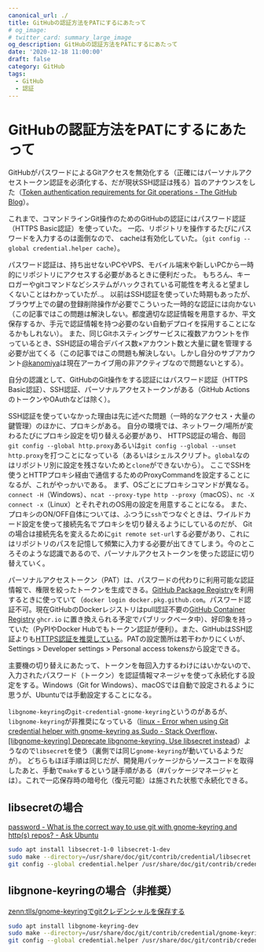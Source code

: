```yaml
---
canonical_url: ./
title: GitHubの認証方法をPATにするにあたって
# og_image:
# twitter_card: summary_large_image
og_description: GitHubの認証方法をPATにするにあたって
date: '2020-12-18 11:00:00'
draft: false
category: GitHub
tags:
  - GitHub
  - 認証
---
```

# GitHubの認証方法をPATにするにあたって

GitHubがパスワードによるGitアクセスを無効化する（正確にはパーソナルアクセストークン認証を必須化する、だが現状SSH認証は残る）旨のアナウンスをした（[Token authentication requirements for Git operations - The GitHub Blog](https://github.blog/2020-12-15-token-authentication-requirements-for-git-operations/)）。

これまで、コマンドラインGit操作のためのGitHubの認証にはパスワード認証（HTTPS Basic認証）を使っていた。
一応、リポジトリを操作するたびにパスワードを入力するのは面倒なので、
cacheは有効化していた。（`git config --global credential.helper cache`）。

パスワード認証は、持ち出せないPCやVPS、モバイル端末や新しいPCから一時的にリポジトリにアクセスする必要があるときに便利だった。
もちろん、キーロガーやgitコマンドなどシステムがハックされている可能性を考えると望ましくないことはわかっていたが..。
以前はSSH認証を使っていた時期もあったが、ブラウザ上での鍵の登録削除操作が必要でこういった一時的な認証には向かない（この記事ではこの問題は解決しない。都度適切な認証情報を用意するか、平文保存するか、手元で認証情報を持つ必要のない自動デプロイを採用することになるかもしれない）。
また、同じGitホスティングサービスに複数アカウントを作っているとき、SSH認証の場合デバイス数×アカウント数と大量に鍵を管理する必要が出てくる（この記事ではこの問題も解決しない。しかし自分のサブアカウント[@kanomiya](https://github.com/kanomiya)は現在アーカイブ用の非アクティブなので問題ないとする）。

自分の認識として、GitHubのGit操作をする認証にはパスワード認証（HTTPS Basic認証）、SSH認証、パーソナルアクセストークンがある（GitHub ActionsのトークンやOAuthなどは除く）。

SSH認証を使っていなかった理由は先に述べた問題（一時的なアクセス・大量の鍵管理）のほかに、プロキシがある。
自分の環境では、ネットワーク/場所が変わるたびにプロキシ設定を切り替える必要があり、
HTTPS認証の場合、毎回`git config --global http.proxy`あるいは`git config --global --unset http.proxy`を打つことになっている（あるいはシェルスクリプト。`global`なのはリポジトリ別に設定を残さないためと`clone`ができないから）。
ここでSSHを使うとHTTPプロキシ経由で通信するためのProxyCommandを設定することになるが、これがやっかいである。
まず、OSごとにプロキシコマンドが異なる。`connect -H`（Windows）、`ncat --proxy-type http --proxy`（macOS）、`nc -X connect -x`（Linux）とそれぞれのOS用の設定を用意することになる。
また、プロキシのON/OFF自体については、ふつうに`ssh`でつなぐときは、ワイルドカード設定を使って接続先名でプロキシを切り替えるようにしているのだが、
Gitの場合は接続先名を変えるために`git remote set-url`する必要があり、これにはリポジトリのパスを記憶して頻繁に入力する必要が出てきてしまう。今のところそのような認識であるので、パーソナルアクセストークンを使った認証に切り替えていく。

パーソナルアクセストークン（PAT）は、パスワードの代わりに利用可能な認証情報で、権限を絞ったトークンを生成できる。[GitHub Package Registry](https://docs.github.com/en/free-pro-team@latest/packages/learn-github-packages/about-github-packages)を利用するときに使っていて（`docker login docker.pkg.github.com`。パスワード認証不可。現在GitHubのDockerレジストリはpull認証不要の[GitHub Container Registry](https://docs.github.com/en/free-pro-team@latest/packages/guides/about-github-container-registry) `ghcr.io` に置き換えられる予定でパブリックベータ中）、好印象を持っていた（PyPIやDocker Hubでもトークン認証が便利）。また、GitHubはSSH認証よりも[HTTPS認証を推奨している](https://docs.github.com/en/free-pro-team@latest/github/getting-started-with-github/set-up-git#next-steps-authenticating-with-github-from-git)。PATの設定箇所は若干わかりにくいが、Settings > Developer settings > Personal access tokensから設定できる。

主要機の切り替えにあたって、トークンを毎回入力するわけにはいかないので、入力されたパスワード（トークン）を認証情報マネージャを使って永続化する設定をする。Windows（Git for Windows）、macOSでは自動で設定されるように思うが、Ubuntuでは手動設定することになる。

`libgnome-keyring`の`git-credential-gnome-keyring`というのがあるが、`libgnome-keyring`が非推奨になっている（[linux - Error when using Git credential helper with gnome-keyring as Sudo - Stack Overflow](https://stackoverflow.com/a/40312117)、[[libgnome-keyring] Deprecate libgnome-keyring. Use libsecret instead](https://mail.gnome.org/archives/commits-list/2014-January/msg01585.html)）ようなので`libsecret`を使う（裏側では同じ`gnome-keyring`が動いているようだが）。
どちらもほぼ手順は同じだが、開発用パッケージからソースコードを取得したあと、手動で`make`するという謎手順がある（\#パッケージマネージャとは）。これで一応保存時の暗号化（復元可能）は施された状態で永続化できる。


## libsecretの場合
[password - What is the correct way to use git with gnome-keyring and http(s) repos? - Ask Ubuntu](https://askubuntu.com/a/959662)

```sh
sudo apt install libsecret-1-0 libsecret-1-dev
sudo make --directory=/usr/share/doc/git/contrib/credential/libsecret
git config --global credential.helper /usr/share/doc/git/contrib/credential/libsecret/git-credential-libsecret
```


## libgnone-keyringの場合（非推奨）
[zenn:tlls/gnome-keyringでgitクレデンシャルを保存する](https://zenn.dev/tlls/articles/gnome-keyring-git-credential)

```sh
sudo apt install libgnome-keyring-dev
sudo make --directory=/usr/share/doc/git/contrib/credential/gnome-keyring
git config --global credential.helper /usr/share/doc/git/contrib/credential/gnome-keyring/git-credential-gnome-keyring
```
